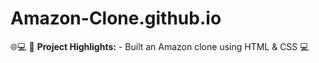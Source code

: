 # Amazon-Clone.github.io
🌐💻  🌟 **Project Highlights:**    - Built an Amazon clone using HTML &amp; CSS 💻  
